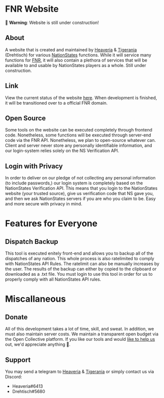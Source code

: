 # FNR Website
🛑 **Warning**: Website is still under construction!
## About
A website that is created and maintained by [Heaveria](https://www.nationstates.net/nation=heaveria) &
[Tigerania](https://www.nationstates.net/nation=tigerania) (Drehtisch) for various 
[NationStates](https://www.nationstates.net) functions. 
While it will service many functions for [FNR](https://www.nationstates.net/region=the_free_nations_region),
it will also contain a plethora of services that will be available to and 
usable by NationStates players as a whole. Still under construction.

## Link
View the current status of the website [here](https://free-nations-region.github.io/FNR-Website/).
When development is finished, it will be transitioned over to a official FNR domain.

## Open Source
Some tools on the website can be executed completely through frontend code. Nonetheless, some functions
will be executed through server-end code via the FNR API. Nonetheless, we plan to open-source whatever can.
Client and server never store any personally identifiable information, and our login-system relies solely on the
NS Verification API.

## Login with Privacy
In order to deliver on our pledge of not collecting any personal information (to include passwords,) our login system is completely based on the NationStates Verification API. This means that you login to the NationStates website (your trusted source), give us verification code that NS gave you, and then we ask NationStates servers if you are who you claim to be. Easy and more secure with privacy in mind.

# Features for Everyone
## Dispatch Backup
This tool is executed enitely front-end and allows you to backup all of the dispatches of any nation. This whole process is also ratelimited to comply with NationStates API Rules. The ratelimit can also be manually increases by the user. The results of the backup can either by copied to the clipboard or downloaded as a .txt file. You must login to use this tool in order for us to properly comply with all NationStates API rules.

# Miscallaneous
## Donate
All of this development takes a lot of time, skill, and sweat. In addition, we must also maintain server costs.
We maintain a transparent open budget via the Open Collective platform. If you like our tools and would 
[like to help us](https://opencollective.com/fnr) out, we'd appreciate anything 💖.

## Support
You may send a telegram to [Heaveria](https://www.nationstates.net/nation=heaveria) &
[Tigerania](https://www.nationstates.net/nation=tigerania) or simply contact us via Discord:
- Heaveria#6413
- Drehtisch#5680

